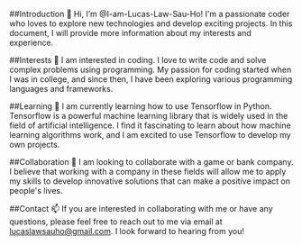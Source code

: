 ##Introduction
👋 Hi, I’m @I-am-Lucas-Law-Sau-Ho! I'm a passionate coder who loves to explore new technologies and develop exciting projects. In this document, I will provide more information about my interests and experience.

##Interests
👀 I am interested in coding. I love to write code and solve complex problems using programming. My passion for coding started when I was in college, and since then, I have been exploring various programming languages and frameworks.

##Learning
🌱 I am currently learning how to use Tensorflow in Python. Tensorflow is a powerful machine learning library that is widely used in the field of artificial intelligence. I find it fascinating to learn about how machine learning algorithms work, and I am excited to use Tensorflow to develop my own projects.

##Collaboration
💞️ I am looking to collaborate with a game or bank company. I believe that working with a company in these fields will allow me to apply my skills to develop innovative solutions that can make a positive impact on people's lives.

##Contact
📫 If you are interested in collaborating with me or have any questions, please feel free to reach out to me via email at lucaslawsauho@gmail.com. I look forward to hearing from you!

<!---
I-am-Lucas-Law-Sau-Ho/I-am-Lucas-Law-Sau-Ho is a ✨ special ✨ repository because its `README.md` (this file) appears on your GitHub profile.
You can click the Preview link to take a look at your changes.
--->
